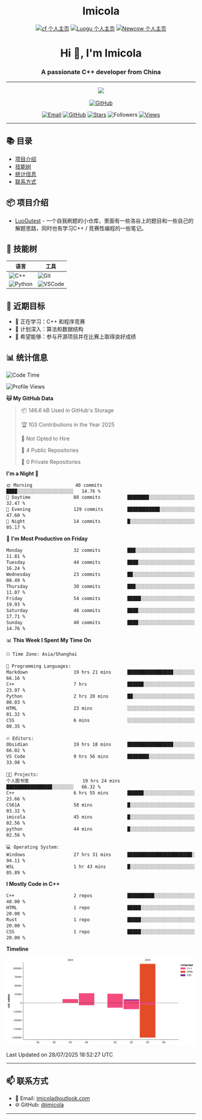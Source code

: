 <h1 align="center">Imicola</h1>

<div align="center">

[![cf 个人主页](https://img.shields.io/badge/codeforces-imicola-yellow)](https://codeforces.com/profile/imicola)
[![Luogu 个人主页](https://img.shields.io/badge/Luogu-imicola-blue)](https://www.luogu.com.cn/user/1422275)
[![Newcow 个人主页](https://img.shields.io/badge/牛客-imicola-blue)](https://ac.nowcoder.com/acm/contest/profile/693475085)

</div>
<div align="center">
  
# Hi 👋, I'm Imicola

### A passionate C++ developer from China

---

<p align="center">
  <img src="https://readme-typing-svg.herokuapp.com/?lines=Learning+C%2B%2B+and+Competitive+Programming;First-year+Software+Engineering+Student&font=Fira%20Code&center=true&width=480&height=50">
</p>

<a href="https://github.com/imicola">
    <img src="https://img.shields.io/badge/GitHub-imicola-brightgreen" alt="GitHub"/>
</a>

<div align="center">

[![Email](https://img.shields.io/badge/-Email-c14438?style=flat&logo=Gmail&logoColor=white)](mailto:imicola@outlook.com)
[![GitHub](https://img.shields.io/badge/GitHub-imicola-brightgreen)](https://github.com/imicola)
[![Stars](https://img.shields.io/github/stars/imicola?color=fefb7b&logo=Github)](https://github.com/imicola)
![Followers](https://img.shields.io/github/followers/imicola?color=blue&logo=Github)
[![Views](https://komarev.com/ghpvc/?username=imicola&color=blue&style=flat)](https://github.com/imicola)

</div>

---

</div>

## 📚 目录
- [项目介绍](#项目介绍)
- [技能树](#技能树)
- [统计信息](#统计信息)
- [联系方式](#联系方式)

## 📦 项目介绍
- [LuoGutest](https://github.com/imicola/LuoGutest) - 一个自我刷题的小仓库，里面有一些洛谷上的题目和一些自己的解题思路，同时也有学习C++ / 竞赛性编程的一些笔记。

## 🚀 技能树
| 语言  | 工具 |
|-------|------|
| ![C++](https://img.shields.io/badge/-C++-00599C?style=flat&logo=c%2B%2B&logoColor=white) | ![Git](https://img.shields.io/badge/-Git-F05032?style=flat&logo=git&logoColor=white) |
| ![Python](https://img.shields.io/badge/-Python-3776AB?style=flat&logo=python&logoColor=white) | ![VSCode](https://img.shields.io/badge/-VSCode-007ACC?style=flat&logo=visual-studio-code&logoColor=white) |


## 🎯 近期目标

- 🔭 正在学习：C++ 和程序竞赛
- 🌱 计划深入：算法和数据结构
- 👯 希望能够：参与开源项目并在比赛上取得良好成绩

## 📊 统计信息
<!--START_SECTION:waka-->
![Code Time](http://img.shields.io/badge/Code%20Time-599%20hrs%2056%20mins-blue)

![Profile Views](http://img.shields.io/badge/Profile%20Views-0-blue)

**🐱 My GitHub Data** 

> 📦 146.6 kB Used in GitHub's Storage 
 > 
> 🏆 103 Contributions in the Year 2025
 > 
> 🚫 Not Opted to Hire
 > 
> 📜 4 Public Repositories 
 > 
> 🔑 0 Private Repositories 
 > 
**I'm a Night 🦉** 

```text
🌞 Morning                40 commits          ████░░░░░░░░░░░░░░░░░░░░░   14.76 % 
🌆 Daytime                88 commits          ████████░░░░░░░░░░░░░░░░░   32.47 % 
🌃 Evening                129 commits         ████████████░░░░░░░░░░░░░   47.60 % 
🌙 Night                  14 commits          █░░░░░░░░░░░░░░░░░░░░░░░░   05.17 % 
```
📅 **I'm Most Productive on Friday** 

```text
Monday                   32 commits          ███░░░░░░░░░░░░░░░░░░░░░░   11.81 % 
Tuesday                  44 commits          ████░░░░░░░░░░░░░░░░░░░░░   16.24 % 
Wednesday                23 commits          ██░░░░░░░░░░░░░░░░░░░░░░░   08.49 % 
Thursday                 30 commits          ███░░░░░░░░░░░░░░░░░░░░░░   11.07 % 
Friday                   54 commits          █████░░░░░░░░░░░░░░░░░░░░   19.93 % 
Saturday                 48 commits          ████░░░░░░░░░░░░░░░░░░░░░   17.71 % 
Sunday                   40 commits          ████░░░░░░░░░░░░░░░░░░░░░   14.76 % 
```


📊 **This Week I Spent My Time On** 

```text
🕑︎ Time Zone: Asia/Shanghai

💬 Programming Languages: 
Markdown                 19 hrs 21 mins      █████████████████░░░░░░░░   66.16 % 
C++                      7 hrs               ██████░░░░░░░░░░░░░░░░░░░   23.97 % 
Python                   2 hrs 20 mins       ██░░░░░░░░░░░░░░░░░░░░░░░   08.03 % 
HTML                     23 mins             ░░░░░░░░░░░░░░░░░░░░░░░░░   01.32 % 
CSS                      6 mins              ░░░░░░░░░░░░░░░░░░░░░░░░░   00.35 % 

🔥 Editors: 
Obsidian                 19 hrs 18 mins      █████████████████░░░░░░░░   66.02 % 
VS Code                  9 hrs 56 mins       ████████░░░░░░░░░░░░░░░░░   33.98 % 

🐱‍💻 Projects: 
个人图书馆                    19 hrs 24 mins      █████████████████░░░░░░░░   66.32 % 
C++                      6 hrs 55 mins       ██████░░░░░░░░░░░░░░░░░░░   23.66 % 
CS61A                    58 mins             █░░░░░░░░░░░░░░░░░░░░░░░░   03.32 % 
imicola                  45 mins             █░░░░░░░░░░░░░░░░░░░░░░░░   02.56 % 
python                   44 mins             █░░░░░░░░░░░░░░░░░░░░░░░░   02.56 % 

💻 Operating System: 
Windows                  27 hrs 31 mins      ████████████████████████░   94.11 % 
WSL                      1 hr 43 mins        █░░░░░░░░░░░░░░░░░░░░░░░░   05.89 % 
```

**I Mostly Code in C++** 

```text
C++                      2 repos             ██████████░░░░░░░░░░░░░░░   40.00 % 
HTML                     1 repo              █████░░░░░░░░░░░░░░░░░░░░   20.00 % 
Rust                     1 repo              █████░░░░░░░░░░░░░░░░░░░░   20.00 % 
CSS                      1 repo              █████░░░░░░░░░░░░░░░░░░░░   20.00 % 
```



**Timeline**

![Lines of Code chart](https://raw.githubusercontent.com/imicola/imicola/main/assets/bar_graph.png)


 Last Updated on 28/07/2025 18:52:27 UTC
<!--END_SECTION:waka-->

---

## 📫 联系方式

- 📧 Email: imicola@outlook.com
- 🌐 GitHub: [@imicola](https://github.com/imicola)

---
